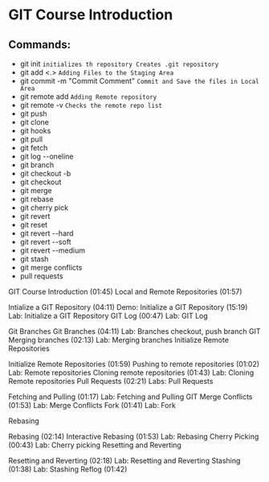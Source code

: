 # GIT Course Introduction

## Commands:
- git init `initializes th repository Creates .git repository`
- git add <file> <.> `Adding Files to the Staging Area`
- git commit -m "Commit Comment" `Commit and Save the files in Local Area`
- git remote add <add remote repo> `Adding Remote repository`
- git remote -v `Checks the remote repo list`
- git push
- git clone
- git hooks
- git pull
- git fetch
- git log --oneline
- git branch
- git checkout -b
- git checkout
- git merge
- git rebase
- git cherry pick
- git revert
- git reset
- git revert --hard
- git revert --soft
- git revert --medium
- git stash
- git merge conflicts
- pull requests


GIT Course Introduction (01:45)
Local and Remote Repositories (01:57)

Intialize a GIT Repository (04:11)
Demo: Initialize a GIT Repository (15:19)
Lab: Initialize a GIT Repository
GIT Log (00:47)
Lab: GIT Log



Git Branches
Git Branches (04:11)
Lab: Branches  checkout, push branch
GIT Merging branches (02:13)
Lab: Merging branches
Initialize Remote Repositories

Initialize Remote Repositories (01:59)
Pushing to remote repositories (01:02)
Lab: Remote repositories
Cloning remote repositories (01:43)
Lab: Cloning Remote repositories
Pull Requests (02:21)
Labs: Pull Requests

Fetching and Pulling (01:17)
Lab: Fetching and Pulling
GIT  Merge Conflicts (01:53)
Lab: Merge Conflicts
Fork (01:41)
Lab: Fork

Rebasing

Rebasing (02:14)
Interactive Rebasing (01:53)
Lab: Rebasing
Cherry Picking (00:43)
Lab: Cherry picking
Resetting and Reverting

Resetting and Reverting (02:18)
Lab: Resetting and Reverting
Stashing (01:38)
Lab: Stashing
Reflog (01:42)
